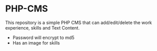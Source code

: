 # PHP-CMS
This repository is a simple PHP CMS that can add/edit/delete the work experience, skills and Text Content.

- Password will encrypt to md5
- Has an image for skills

